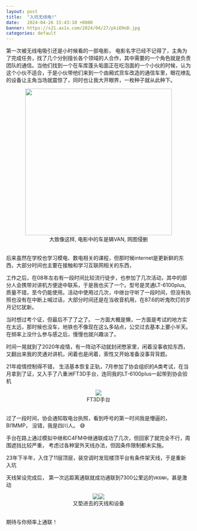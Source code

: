 ```yaml
---
layout: post
title:  "入坑无线电!"
date:   2024-04-26 15:43:10 +0800
banner: https://s21.ax1x.com/2024/04/27/pkiEHoD.jpg
categories: default
---
```

第一次被无线电吸引还是小时候看的一部电影， 电影名字已经不记得了，主角为了完成任务，找了几个分别擅长各个领域的人合作，其中需要的一个角色就是负责团队的通信。当他们找到一个在车库蓬头垢面正在吃泡面的一个小伙的时候，认为这个小伙不适合，于是小伙带他们来到一个由厢式货车改造的通信车里，眼花缭乱的设备让主角当场就震惊了，同时也让我大开眼界，一枚种子就从此种下。

<center><img src="https://5b0988e595225.cdn.sohucs.com/images/20190704/b8113670ca52492ab8900f68da9f1e53.jpeg" height="400"></center>

<center>大致像这样, 电影中的车是辆VAN, 网图侵删</center><br>

后来虽然在学校也学习模电、数电相关的课程，但那时候internet是更新鲜的东西，大部分时间也主要在接触和学习互联网相关的东西，

工作之后，在08年左右有一段时间比较流行徒步，也参加了几次活动，其中的部分人会携带对讲机方便途中联系，于是我也买了一个。型号是灵通LT-6100plus, 质量不错，至今仍能使用。活动中使用过几次，中继台守听了一段时间，但没有执照也没有在中断上喊过话，大部分时间还是在当收音机用，在87.6的听鬼吹灯的岁月记忆犹新。

当时想过考个证，但最后不了了之了。 一方面大概是懒，一方面是考试的地方实在太远，那时候也没车，地铁也不像现在这么多站点，公交过去基本上要小半天。在频率上没什么参与感之后，慢慢也就兴趣淡了。

时间一晃就到了2020年疫情，有一阵动不动就封闭憋家里，闲着没事收拾东西，又翻出来我的灵通对讲机，闲着也是闲着，索性又开始准备没事背背题。

21年疫情控制得不错， 生活基本恢复正轨，7月参加了协会组织的A类考试，在当月拿到了证，又入手了八重洲FT3D手台，连同我的LT-6100plus一起带到协会验机

<center><img src="https://s21.ax1x.com/2024/04/27/pkiAzaF.jpg"></center>
<center>FT3D手台</center>
<br>

过了一段时间，协会通知取电台执照，看到呼号的第一时间我是懵逼的， BI1MMP， 没错，我是四川人。 :sweat_smile:

手台在路上通过模拟中继和C4FM中继通联成功了几次，但回家了就完全不行，周围遮挡比较严重， 考虑过各种室外天线办法，但因条件限制都未实施。

23年下半年，入住了11层顶层，装空调时发现楼顶平台有条件架天线，于是重新入坑

天线架设完成后， 第一次远距离通联就成功通联到7300公里远的`VK6NH`，甚是激动

<center><img src="https://s21.ax1x.com/2024/04/27/pkiEIL6.jpg"><img src="https://s21.ax1x.com/2024/04/27/pkiETeK.jpg"></center>

<center>又垫进去的天线和设备</center>

<br>

期待与你频率上通联！
